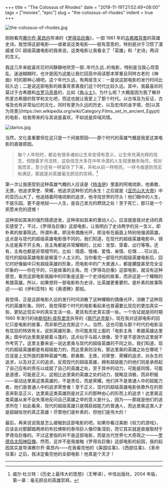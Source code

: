 +++
title = "The Colossus of Rhodes"
date = "2019-11-19T21:52:49+08:00"
tags = ["movies", "epic"]
slug = "the-colossus-of-rhodes"
indent = true
+++

![the-colossus-of-rhodes.jpg](/images/the-colossus-of-rhodes.jpg "电影《罗得岛巨像》")

刚刚看完[赛尔乔·莱昂内](https://zh.wikipedia.org/wiki/塞吉歐·李昂尼)导演的《[罗得岛巨像](https://en.wikipedia.org/wiki/The_Colossus_of_Rhodes_(film))》，一部 1961 年的[古希腊背景](https://en.wikipedia.org/wiki/Category:Films_set_in_ancient_Greece)的英雄史诗。我觉得这部电影——或者说这类电影——挺有意思的，特别是对于习惯了漫威或 DC 超级英雄电影的我来说，这类电影让我看全了「英雄」和「史诗」两词的含义。

我这几年来挺喜欢花时间静静地欣赏一部..年代久远..的电影，特别是当我心烦意乱、迷迷糊糊时，也许是因为这能让我忆回高中阅读那本厚重且同样古老的《神曲》时的那种心境吧。这个年代久远，有两层含义：一是说这部电影的发行时间比较久远；二是说这部电影的故事背景离我们这个时代比较久远。其中，我最喜欢的莫过于古希腊和[古罗马背景](https://en.wikipedia.org/wiki/Category:Films_set_in_ancient_Rome)的，比如《[角斗士](https://en.wikipedia.org/wiki/Gladiator_(2000_film))》。为什么呢？大概是因为我了解并热爱古希腊的哲学和文化吧，而这也就让我爱上了那个时代。以古埃及为反证，古埃及也有非常灿烂的文化，同时有更为久远的历史，以及宏伟的金字塔，但[以其为背景](https://en.wikipedia.org/wiki/Category:Films_set_in_ancient_Egypt)的电影，给我带来的与其说是喜欢，不如说是异域风情。

![darios.jpg](/images/darios.jpg "电影主角：希腊英雄达里奥")

当然，文化虽重要但在这只是一个间接原因——那个时代的英雄气概是我爱这类电影的直接原因。

> 每个人年轻时，都会有很多诸如让生命变得有意义，让生命充满光辉的信念，但随着岁月流转，这些信念大多在中年冷漠的人生观里散失殆尽。但对我而言，至少还有一样留存了下来，并和从前一样明亮，一样令我感到充实和满足，那就是对英雄毫无顾忌的崇拜。[^1]

第一次让我感受到这种英雄气概的人应该是《[特洛伊](/life/troy/)》里面的阿喀琉斯，他勇敢、无畏，他追求荣誉、荣耀，他追求这种形式的永生！之后就是《[亚历山大大帝](https://yixiuer.me/poetry/honor/)》中的亚历山大了，他追随着阿喀琉斯的追求，他寻找世界的尽头！他们眼中的人生，不是乐园，更不是地狱——人生，是自己发光的燃烧之处！至于死亡，那只是一个夙愿未完的遗憾！

这种突如其来的强烈情感迸发，这种突如其来的激动人心，应该就是我对史诗的真实感受了。不过，《罗得岛巨像》这部电影，让我明白了史诗两字的另一含义，即朴素的故事陈述。所谓朴素，即没有偶像光环，即没有在画面上特别地强调英雄，这点是与现代的超级英雄电影很不同的。我们知道，在现代的超级英雄电影中，镜头总是离不开主角，且主角都是非常耀眼的，比如：发型、穿着、出行等等。还有，主角也都是非常细节的，比如：情感、情绪、爱情、亲情、伦理……可以说，现代的超级英雄电影是极富个人主义的。当你看完一部现代的超级英雄电影后，回忆时好像脑中只有超级英雄的形象，而电影中的广大普通人，都是朦胧甚至完全没印象的——你在乎的，只是故事的主角。而《罗得岛巨像》这部电影，就没有这种感觉，看完这部电影我脑中的印象是这是一个史诗般的故事，而非这是一个耀眼的希腊英雄。所以，如果想将一部电影称为史诗，比英雄更重要的，是朴素的故事陈述——如《伊利亚特》和《奥德赛》那般。

我觉得，正是这部电影久远的发行时间消散了这种耀眼的偶像光环，消散了这种现代的英雄形象。同时，我觉得那个时代的电影看起来也普遍要比现在的更加真实一些，更贴近现实中的真实生活一些，更具有历史真实感一些。一个佐证就是同时期 1960 年发行的由[斯坦利·库布里克](https://zh.wikipedia.org/wiki/斯坦利·库布里克)执导的《[斯巴达克斯](https://en.wikipedia.org/wiki/Spartacus_(film))》，现在我对这部电影的回忆只是电影的故事，而非斯巴达克斯这个人。当然，这也可能与那个时代的电影没有炫目的特效有关。说到英雄形象，你可能发现上面的「电影主角：希腊英雄达里奥」图中的达里奥是披着斗篷的，这点似乎与超人很像，至于是不是效仿这里就不作考究了。这里主要来说一说达里奥与现代的超级英雄的不同之处。我们知道，现代的超级英雄都是有超级能力的，而达里奥则没有。那达里奥的英雄之处在哪呢？应该是上文所提的那种英雄气概，即勇敢、无畏，对荣誉、荣耀的追求，对永生的追求，以及对正义的追求。反观现代的超级英雄，拥有超级能力的他们则是承担起了自己应有的责任以成就了自己的英雄之处，至于其中的动力，可能是同情，可能是道德，可能是正义。这相比达里奥的英雄之处的动力，就略显消极，而非积极——驱动达里奥这类英雄的，不是责任，而是荣耀。他们并不是普通人中的超能力者，他们是普通人中的追求荣誉者！至于正义，现代的超级英雄电影依靠外在的邪恶来彰显正义，达里奥这类英雄则是对正义的那种由心的形而上的追求！达里奥这类英雄从来不会失落地反问自己英雄之举的意义是什么，因为——那就是他们的追求所在！如此看来，现代的超级英雄只是偶获超能力的普通人，而达里奥这类人才是超越俗世的真正英雄！尽管他们是朴素的，但他们是伟大的！

最后，再来说说我是怎么接触到这部电影的吧。如果你看过美剧《权力的游戏》，应该会对那脚踏两岸的布拉佛斯的泰坦巨人像印象深刻，而它其实就是直接取材于罗德岛巨像的。不过这里指的并不是这部电影，而是古代世界七大奇观之一——[罗德岛太阳神巨像](https://en.wikipedia.org/wiki/Colossus_of_Rhodes)。然而，这并不是我接触《罗得岛巨像》这部电影的起因，我的起因其实是导演赛尔乔·莱昂内——在我看完他的《美国往事》、《西部往事》、《革命往事》之后，我决定看完他的全部电影！他真是个天才！

---

[^1]: 威尔·杜兰特：《历史上最伟大的思想》（王琴译），中信出版社，2004 年版，第一章：毫无顾忌的英雄崇拜。
